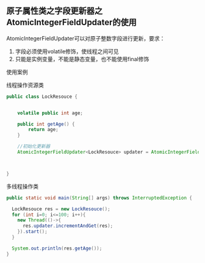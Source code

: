## 原子属性类之字段更新器之AtomicIntegerFieldUpdater的使用

AtomicIntegerFieldUpdater可以对原子整数字段进行更新，要求：

1. 字段必须使用volatile修饰，使线程之间可见
2. 只能是实例变量，不能是静态变量，也不能使用final修饰





使用案例

线程操作资源类

```java
public class LockResouce {


    volatile public int age;

    public int getAge() {
        return age;
    }

    //初始化更新器
    AtomicIntegerFieldUpdater<LockResouce> updater = AtomicIntegerFieldUpdater.newUpdater(LockResouce.class, "age"); //指定更新器是对LockResouce类的age字段进行操作的



}
```

多线程操作类

```java
public static void main(String[] args) throws InterruptedException {

  LockResouce res = new LockResouce();
  for (int i=0; i<=100; i++){
    new Thread(()->{
      res.updater.incrementAndGet(res);
    }).start();
  }

  System.out.println(res.getAge());
}
```

